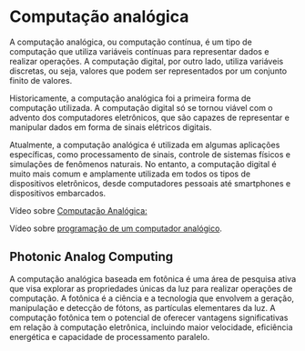 # Computação analógica
A computação analógica, ou computação contínua, é um tipo de computação que utiliza variáveis contínuas para representar dados e realizar operações. A computação digital, por outro lado, utiliza variáveis discretas, ou seja, valores que podem ser representados por um conjunto finito de valores.

Historicamente, a computação analógica foi a primeira forma de computação utilizada. A computação digital só se tornou viável com o advento dos computadores eletrônicos, que são capazes de representar e manipular dados em forma de sinais elétricos digitais.

Atualmente, a computação analógica é utilizada em algumas aplicações específicas, como processamento de sinais, controle de sistemas físicos e simulações de fenômenos naturais. No entanto, a computação digital é muito mais comum e amplamente utilizada em todos os tipos de dispositivos eletrônicos, desde computadores pessoais até smartphones e dispositivos embarcados.

Vídeo sobre [Computação Analógica:](https://youtu.be/GVsUOuSjvcg?si=T--CkceYZQ6kdCWn)

Vídeo sobre [programação de um computador analógico](https://youtu.be/6AgkTdQXFTY?si=r4xBwviWlinMEfI-).

## Photonic Analog Computing
A computação analógica baseada em fotônica é uma área de pesquisa ativa que visa explorar as propriedades únicas da luz para realizar operações de computação. A fotônica é a ciência e a tecnologia que envolvem a geração, manipulação e detecção de fótons, as partículas elementares da luz. A computação fotônica tem o potencial de oferecer vantagens significativas em relação à computação eletrônica, incluindo maior velocidade, eficiência energética e capacidade de processamento paralelo.